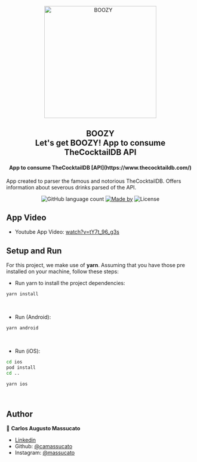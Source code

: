 <p align="center">
  <img alt="BOOZY" title="BOOZY" src="https://mazz.dev/img/boozy.png" width="300px" />
</p>

<h2 align="center">
  BOOZY<br>Let's get BOOZY! App to consume TheCocktailDB API
</h2>

<h4 align="center">
App to consume TheCocktailDB [API](https://www.thecocktaildb.com/)
</h4>

<p>App created to parser the famous and notorious TheCocktailDB. Offers information about severous drinks parsed of the API.</p>

<p align="center">
<img alt="GitHub language count" src="https://img.shields.io/github/languages/top/camassucato/boozy?color=%2304D361">
<a href="https://mazz.dev"><img alt="Made by" src="https://img.shields.io/badge/made%20by-Massucato-%2304D361"></a>
<img alt="License" src="https://img.shields.io/badge/license-MIT-%2304D361">
</p>

## App Video

- Youtube App Video: [watch?v=tY7t_96_g3s](https://www.youtube.com/watch?v=tY7t_96_g3s)

## Setup and Run

For this project, we make use of <b>yarn</b>. Assuming that you have those pre installed on your machine, follow these steps:
<br>

- Run yarn to install the project dependencies:

```bash
yarn install
```

<br>

- Run (Android):

```bash
yarn android
```

<br>

- Run (iOS):

```bash
cd ios
pod install
cd ..

yarn ios
```

<br>

## Author

👤 **Carlos Augusto Massucato**

- [Linkedin](https://www.linkedin.com/in/massucato/)
- Github: [@camassucato](https://github.com/camassucato)
- Instagram: [@massucato](https://www.instagram.com/massucato/)
